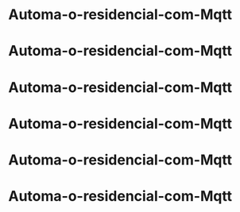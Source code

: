 # Automa-o-residencial-com-Mqtt
# Automa-o-residencial-com-Mqtt
# Automa-o-residencial-com-Mqtt
# Automa-o-residencial-com-Mqtt
# Automa-o-residencial-com-Mqtt
# Automa-o-residencial-com-Mqtt
